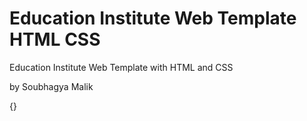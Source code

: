 # Education Institute  Web Template HTML CSS
Education Institute Web Template with HTML and CSS

by Soubhagya Malik


{}
